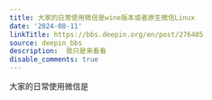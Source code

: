 ```yaml
---
title: 大家的日常使用微信是wine版本或者原生微信Linux
date: '2024-08-11'
linkTitle: https://bbs.deepin.org/en/post/276405
source: deepin_bbs
description:  我只是来看看 
disable_comments: true
---
```

大家的日常使用微信是
